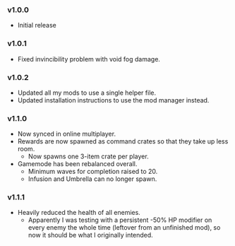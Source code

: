 ### v1.0.0
* Initial release

### v1.0.1
* Fixed invincibility problem with void fog damage.

### v1.0.2
* Updated all my mods to use a single helper file.
* Updated installation instructions to use the mod manager instead.

### v1.1.0
* Now synced in online multiplayer.
* Rewards are now spawned as command crates so that they take up less room.
    * Now spawns one 3-item crate per player.
* Gamemode has been rebalanced overall.
    * Minimum waves for completion raised to 20.
    * Infusion and Umbrella can no longer spawn.

### v1.1.1
* Heavily reduced the health of all enemies.
    * Apparently I was testing with a persistent -50% HP modifier on every enemy the whole time (leftover from an unfinished mod), so now it should be what I originally intended.